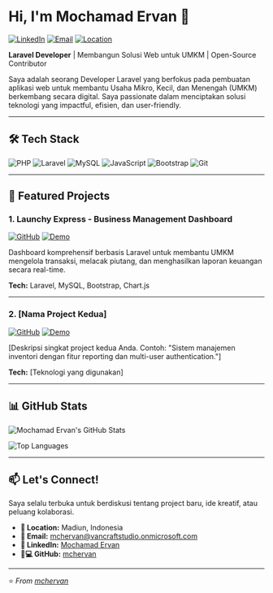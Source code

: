 # Hi, I'm Mochamad Ervan 👋

[![LinkedIn](https://img.shields.io/badge/-LinkedIn-0A66C2?style=for-the-badge&logo=linkedin&logoColor=white)](https://www.linkedin.com/in/mochamad-ervan-248172226)
[![Email](https://img.shields.io/badge/-Email-EA4335?style=for-the-badge&logo=gmail&logoColor=white)](mailto:mchervan@vancraftstudio.onmicrosoft.com)
[![Location](https://img.shields.io/badge/Location-Madiun,%20Indonesia-2E8B57?style=for-the-badge)](https://www.google.com/maps/place/Madiun)

**Laravel Developer** | Membangun Solusi Web untuk UMKM | Open-Source Contributor

Saya adalah seorang Developer Laravel yang berfokus pada pembuatan aplikasi web untuk membantu Usaha Mikro, Kecil, dan Menengah (UMKM) berkembang secara digital. Saya passionate dalam menciptakan solusi teknologi yang impactful, efisien, dan user-friendly.

---

## 🛠️ Tech Stack

![PHP](https://img.shields.io/badge/PHP-777BB4?style=for-the-badge&logo=php&logoColor=white)
![Laravel](https://img.shields.io/badge/Laravel-FF2D20?style=for-the-badge&logo=laravel&logoColor=white)
![MySQL](https://img.shields.io/badge/MySQL-005C84?style=for-the-badge&logo=mysql&logoColor=white)
![JavaScript](https://img.shields.io/badge/JavaScript-F7DF1E?style=for-the-badge&logo=javascript&logoColor=black)
![Bootstrap](https://img.shields.io/badge/Bootstrap-563D7C?style=for-the-badge&logo=bootstrap&logoColor=white)
![Git](https://img.shields.io/badge/Git-F05032?style=for-the-badge&logo=git&logoColor=white)

---

## 🚀 Featured Projects

### 1. Launchy Express - Business Management Dashboard
[![GitHub](https://img.shields.io/badge/Repository-100000?style=for-the-badge&logo=github&logoColor=white)](https://github.com/mchervan/launchy-express)
[![Demo](https://img.shields.io/badge/Live_Demo-00C851?style=for-the-badge)](https://launchy-express-demo.vercel.app)

Dashboard komprehensif berbasis Laravel untuk membantu UMKM mengelola transaksi, melacak piutang, dan menghasilkan laporan keuangan secara real-time.

**Tech:** Laravel, MySQL, Bootstrap, Chart.js

---

### 2. [Nama Project Kedua]
[![GitHub](https://img.shields.io/badge/Repository-100000?style=for-the-badge&logo=github&logoColor=white)](https://github.com/mchervan/project-2)
[![Demo](https://img.shields.io/badge/Live_Demo-00C851?style=for-the-badge)](https://project-2-demo.vercel.app)

[Deskripsi singkat project kedua Anda. Contoh: "Sistem manajemen inventori dengan fitur reporting dan multi-user authentication."]

**Tech:** [Teknologi yang digunakan]

---

## 📊 GitHub Stats

![Mochamad Ervan's GitHub Stats](https://github-readme-stats.vercel.app/api?username=mchervan&show_icons=true&theme=radical&hide_title=true)

![Top Languages](https://github-readme-stats.vercel.app/api/top-langs/?username=mchervan&layout=compact&theme=radical&hide_title=true)

---

## 📫 Let's Connect!

Saya selalu terbuka untuk berdiskusi tentang project baru, ide kreatif, atau peluang kolaborasi.

- **📍 Location:** Madiun, Indonesia
- **📧 Email:** [mchervan@vancraftstudio.onmicrosoft.com](mailto:mchervan@vancraftstudio.onmicrosoft.com)
- **💼 LinkedIn:** [Mochamad Ervan](https://www.linkedin.com/in/mochamad-ervan-248172226)
- **👨💻 GitHub:** [mchervan](https://github.com/mchervan)

---

⭐️ *From [mchervan](https://github.com/mchervan)*
